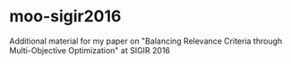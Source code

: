 # moo-sigir2016
Additional material for my paper on "Balancing Relevance Criteria through Multi-Objective Optimization" at SIGIR 2016
